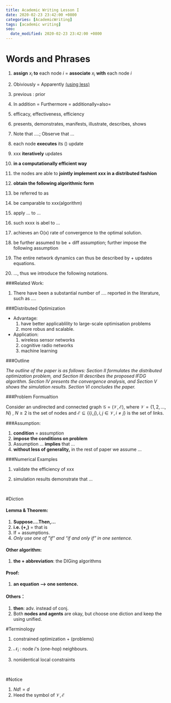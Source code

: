 ```yaml
---
title: Academic Writing Lesson I
date: 2020-02-23 23:42:00 +0800
categories: [AcademicWriting]
tags: [academic writing]
seo:
  date_modified: 2020-02-23 23:42:00 +0800
---
```




# Words and Phrases

1. **assign** $x_i$ **to** each node $i$ = **associate** $x_i$ **with** each node $i$
2. Obiviously = Apparently <u>(using less)</u>
3. previous : prior
4. In addition = Furthermore = additionally=also=
5. efficacy, effectiveness, efficiency
6. presents, demonstrates, manifests, illustrate, describes, shows
7. Note that ….; Observe that …



1. each node **executes** its () update
2. xxx **iteratively** updates
3. **in a computationally efficient way**
4. the nodes are able to **jointly implement xxx in a distributed fashion**
5. **obtain the following algorithmic form**
6. be referred to as
7. be camparable to xxx(algorithm)
8. apply … to ...
9. such xxxx is abel to ...
10. achieves an O(x) rate of convergence to the optimal solution.
11. be further assumed to be + diff assumption; further impose the following assumption
12. The entire network dynamics can thus be described by  + updates equations.
13. …, thus we introduce the following notations.



###Related Work:

1. There have been a substantial number of …. reported in the literature, such as ….

###Distributed Optimization

- Advantage: 
  1. have better applicablility to large-scale optimisation problems
  2. more robus and scalable.
- Application:
  1. wireless sensor networks 
  2. cognitive radio networks
  3. machine learning 

###Outline

*The outline of the paper is as follows: Section II formulates the distributed optimization problem, and Section III describes the proposed IFDG algorithm. Section IV presents the convergence analysis, and Section V shows the simulation results. Section VI concludes the paper.*

###Problem Formualtion

Consider an undirected and connected graph $\mathcal{G}=(\mathcal{V},\mathcal{E})$, where $\mathcal{V}=\{1,2,…,N\}$ , $N\ge2$ is the set of nodes and $\mathcal{E}\subseteq \{\{i,j\},i,j\in\mathcal{V}, i\ne j\}$ is the set of links.	

###Assumption:

1. **condition** = assumption
2. **impose the conditions on problem**
3. Assumption …  **implies** that ...
4. **without less of generality,** in the rest of paper we assume … 	


###Numerical Examples

1. validate the efficiency of xxx 

2. simulation results demonstrate that ...

   ​

#Diction

#### Lemma & Theorem: 

1. **Suppose….Then,...**
2. **i.e. (+,)**  = that is
3. If + assumptions. 
4. *Only use one of "if" and “if and only if” in one sentence.*

#### Other algorithm: 

1. **the + abbreviation**: the DIGing algorithms

#### Proof:

1. **an equation —> one sentence.**

#### Others：

1. **then**: adv. instead of conj.
2. Both **nodes and agents** are okay, but choose one diction and keep the using unified.




#Terminology

1. constrained optimization + (problems) 

2. $\mathcal{N}_i$ : node $i$'s (one-hop) neighbours.  

3. nonidentical local constraints

   ​

#Notice

1. $Nd!=d$
2. Heed the symbol of $\mathcal{V},\mathcal{E}$



